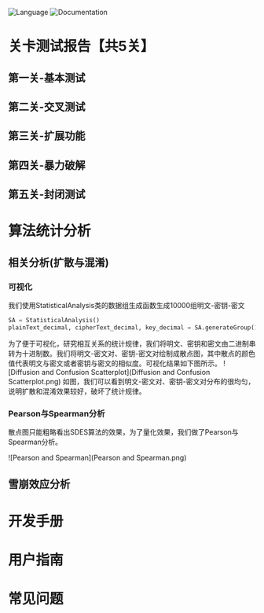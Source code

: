 ![Language](https://img.shields.io/badge/language-Python-brightgreen) 
![Documentation](https://img.shields.io/badge/documentation-yes-brightgreen)

# 关卡测试报告【共5关】
## 第一关-基本测试

## 第二关-交叉测试

## 第三关-扩展功能

## 第四关-暴力破解

## 第五关-封闭测试

# 算法统计分析
## 相关分析(扩散与混淆)
### 可视化
我们使用StatisticalAnalysis类的数据组生成函数生成10000组明文-密钥-密文
```python
SA = StatisticalAnalysis()
plainText_decimal, cipherText_decimal, key_decimal = SA.generateGroup(10000)
```
为了便于可视化，研究相互关系的统计规律，我们将明文、密钥和密文由二进制串转为十进制数。我们将明文-密文对、密钥-密文对绘制成散点图，其中散点的颜色值代表明文与密文或者密钥与密文的相似度。可视化结果如下图所示。
![Diffusion and Confusion Scatterplot](Diffusion and Confusion Scatterplot.png)
如图，我们可以看到明文-密文对、密钥-密文对分布的很均匀，说明扩散和混淆效果较好，破坏了统计规律。
### Pearson与Spearman分析
散点图只能粗略看出SDES算法的效果，为了量化效果，我们做了Pearson与Spearman分析。

![Pearson and Spearman](Pearson and Spearman.png)

## 雪崩效应分析

# 开发手册

# 用户指南

# 常见问题

